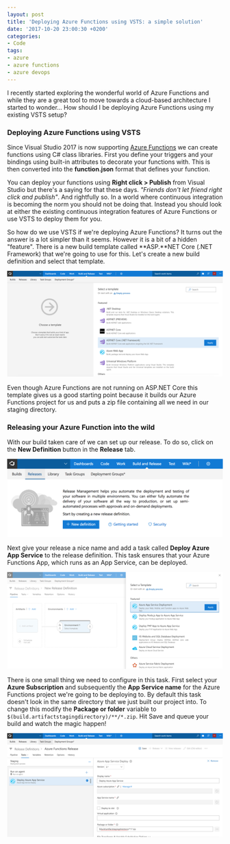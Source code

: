 ```yaml
---
layout: post
title: 'Deploying Azure Functions using VSTS: a simple solution'
date: '2017-10-20 23:00:30 +0200'
categories:
- Code
tags:
- azure
- azure functions
- azure devops
---
```




I recently started exploring the wonderful world of Azure Functions and while they are a great tool to move towards a cloud-based architecture I started to wonder... How should I be deploying Azure Functions using my existing VSTS setup? 



### Deploying Azure Functions using VSTS




Since Visual Studio 2017 is now supporting [Azure Functions](https://azure.microsoft.com/en-us/services/functions/) we can create functions using C# class libraries. First you define your triggers and your bindings using built-in attributes to decorate your functions with. This is then converted into the **function.json** format that defines your function.



You can deploy your functions using **Right click > Publish** from Visual Studio but there's a saying for that these days. *"Friends don't let friend right click and publish"*. And rightfully so. In a world where continuous integration is becoming the norm you should not be doing that. Instead you should look at either the existing continuous integration features of Azure Functions or use VSTS to deploy them for you.



So how do we use VSTS if we're deploying Azure Functions? It turns out the answer is a lot simpler than it seems. However it is a bit of a hidden "feature". There is a new build template called **ASP.**NET Core (.NET Framework) that we're going to use for this. Let's create a new build definition and select that template.



[![Deploying Azure Functions using VSTS](/images/posts/Screen-Shot-2017-10-20-at-22.14.11.png)](/images/posts/Screen-Shot-2017-10-20-at-22.14.11.png)



Even though Azure Functions are not running on ASP.NET Core this template gives us a good starting point because it builds our Azure Functions project for us and puts a zip file containing all we need in our staging directory.



### Releasing your Azure Function into the wild




With our build taken care of we can set up our release. To do so, click on the **New Definition** button in the **Release** tab.



[![Deploying Azure Functions using VSTS](/images/posts/Screen-Shot-2017-10-20-at-22.24.07.png)](/images/posts/Screen-Shot-2017-10-20-at-22.24.07.png)



Next give your release a nice name and add a task called **Deploy Azure App Service** to the release definition. This task ensures that your Azure Functions App, which runs as an App Service, can be deployed.



[![Deploying Azure Functions using VSTS](/images/posts/Screen-Shot-2017-10-20-at-22.24.19.png)](/images/posts/Screen-Shot-2017-10-20-at-22.24.19.png)



There is one small thing we need to configure in this task. First select your **Azure Subscription** and subsequently the **App Service name** for the Azure Functions project we're going to be deploying to. By default this task doesn't look in the same directory that we just built our project into. To change this modify the **Package or folder** variable to `$(build.artifactstagingdirectory)/**/*.zip`. Hit Save and queue your build and watch the magic happen!



[![](/images/posts/Screen-Shot-2017-10-20-at-22.25.26.png)](/images/posts/Screen-Shot-2017-10-20-at-22.25.26.png)


